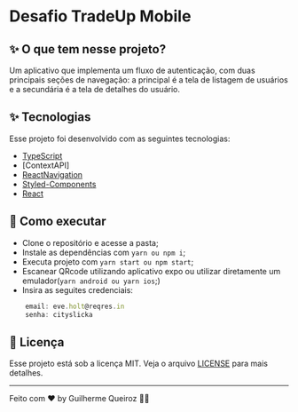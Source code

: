 # Desafio TradeUp Mobile

## ✨ O que tem nesse projeto?
Um aplicativo que implementa um fluxo de autenticação, com duas principais seções de navegação: a principal é a tela de listagem de usuários e a secundária é a tela de detalhes do usuário.

## ✨ Tecnologias

Esse projeto foi desenvolvido com as seguintes tecnologias:

- [TypeScript](https://www.typescriptlang.org/)
- [ContextAPI]
- [ReactNavigation](https://reactnavigation.org/)
- [Styled-Components](https://styled-components.com/)
- [React](https://pt-br.reactjs.org/)

## 🚀 Como executar

- Clone o repositório e acesse a pasta;
- Instale as dependências com `yarn ou npm i`;
- Executa projeto com `yarn start ou npm start`;
- Escanear QRcode utilizando aplicativo expo ou utilizar diretamente um emulador(`yarn android ou yarn ios`;)
- Insira as seguites credenciais: 
```js
    email: eve.holt@reqres.in
    senha: cityslicka
```

## 📄 Licença

Esse projeto está sob a licença MIT. Veja o arquivo [LICENSE](LICENSE) para mais detalhes.

---

Feito com ♥ by Guilherme Queiroz 👋🏻 &nbsp;
